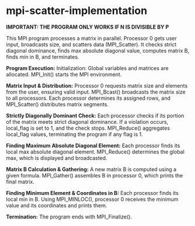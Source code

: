 # mpi-scatter-implementation

**IMPORTANT: THE PROGRAM ONLY WORKS IF N IS DIVISIBLE BY P**

This MPI program processes a matrix in parallel. Processor 0 gets user input, broadcasts size, and scatters data (MPI_Scatter). It checks strict diagonal dominance, finds max absolute diagonal value, computes matrix B, finds min in B, and terminates. 


**Program Execution:**
Initialization:
Global variables and matrices are allocated.
MPI_Init() starts the MPI environment.

**Matrix Input & Distribution:**
Processor 0 requests matrix size and elements from the user, ensuring valid input.
MPI_Bcast() broadcasts the matrix size to all processors.
Each processor determines its assigned rows, and MPI_Scatter() distributes matrix segments.

**Strictly Diagonally Dominant Check:**
Each processor checks if its portion of the matrix meets strict diagonal dominance.
If a violation occurs, local_flag is set to 1, and the check stops.
MPI_Reduce() aggregates local_flag values, terminating the program if any flag is 1.

**Finding Maximum Absolute Diagonal Element:**
Each processor finds its local max absolute diagonal element.
MPI_Reduce() determines the global max, which is displayed and broadcasted.

**Matrix B Calculation & Gathering:**
A new matrix B is computed using a given formula.
MPI_Gather() assembles B in processor 0, which prints the final matrix.

**Finding Minimum Element & Coordinates in B:**
Each processor finds its local min in B.
Using MPI_MINLOC(), processor 0 receives the minimum value and its coordinates and prints them.

**Termination:**
The program ends with MPI_Finalize().
